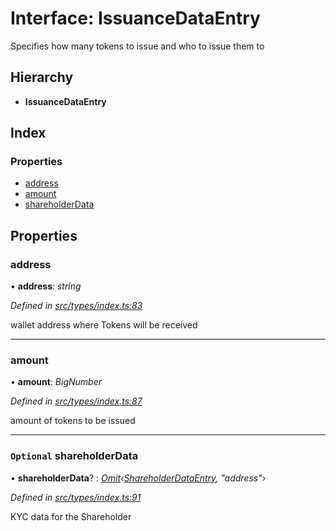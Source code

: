 # Interface: IssuanceDataEntry

Specifies how many tokens to issue and who to issue them to

## Hierarchy

- **IssuanceDataEntry**

## Index

### Properties

- [address](_types_index_.issuancedataentry.md#address)
- [amount](_types_index_.issuancedataentry.md#amount)
- [shareholderData](_types_index_.issuancedataentry.md#optional-shareholderdata)

## Properties

### address

• **address**: _string_

_Defined in [src/types/index.ts:83](https://github.com/PolymathNetwork/polymath-sdk/blob/d34930f/src/types/index.ts#L83)_

wallet address where Tokens will be received

---

### amount

• **amount**: _BigNumber_

_Defined in [src/types/index.ts:87](https://github.com/PolymathNetwork/polymath-sdk/blob/d34930f/src/types/index.ts#L87)_

amount of tokens to be issued

---

### `Optional` shareholderData

• **shareholderData**? : _[Omit](../modules/_types_index_.md#omit)‹[ShareholderDataEntry](_types_index_.shareholderdataentry.md), "address"›_

_Defined in [src/types/index.ts:91](https://github.com/PolymathNetwork/polymath-sdk/blob/d34930f/src/types/index.ts#L91)_

KYC data for the Shareholder

